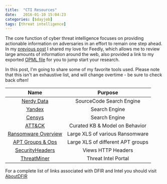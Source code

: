 ```yaml
---
title:  "CTI Resources"
date:   2016-01-10 15:04:23
categories: [$dayjob]
tags: [threat intelligence]
---
```

The core function of cyber threat intelligence focuses on providing actionable information on adversaries in an effort to remain one step ahead.  In my [previous post](https://ashbyca.github.io/2015/information-overload/) I shared my love for Feedly, which allows me to review large amounts of information around the web, also provided a link to my exported [OPML file](https://ashby.keybase.pub/Blog/feedly.opml.xml) for you to jump start your research.

In this post, I'm going to share some of my favorite tools used.  Please note that this isn't an exhaustive list, and will change overtime - be sure to check back often!


**Name**|**Purpose**|
:-----:|:-----:
[Nerdy Data](https://nerdydata.com/search)|SourceCode Search Engine
[Yandex](https://www.yandex.com/)|Search Engine
[Censys](https://www.censys.io/)|Search Engine
[ATT&CK](https://attack.mitre.org/wiki/Main_Page)|Curated KB & Model on Behavior
[Ransomware Overview](https://docs.google.com/spreadsheets/d/1TWS238xacAto-fLKh1n5uTsdijWdCEsGIM0Y0Hvmc5g/pubhtml#)|Large XLS of various Ransomware
[APT Groups & Ops](https://docs.google.com/spreadsheets/d/1H9_xaxQHpWaa4O_Son4Gx0YOIzlcBWMsdvePFX68EKU/pubhtml)|Large XLS of different APT groups
[SecurityHeaders](https://securityheaders.io/)|Views HTTP Headers
[ThreatMiner](https://www.threatminer.org/)|Threat Intel Portal


 
For a complete list of links associated with DFIR and Intel you should visit [AboutDFIR](http://aboutdfir.com/)

